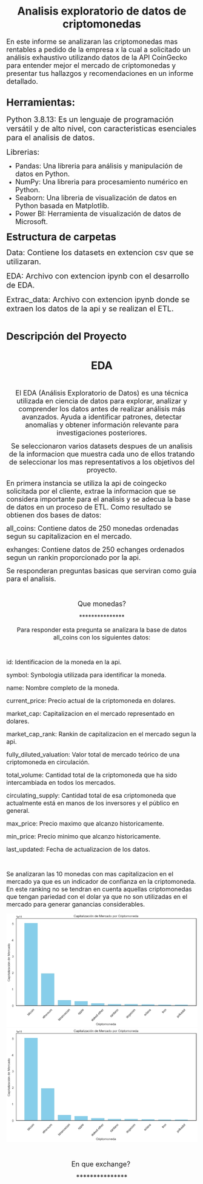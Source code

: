 <h1 style="text-align:center"><strong>Analisis exploratorio de datos de criptomonedas</strong></h1>

<p><span style="font-size:18px">En este informe se analizaran las criptomonedas mas rentables a pedido de la empresa x la cual a solicitado un an&aacute;lisis exhaustivo utilizando datos de la API CoinGecko para entender mejor el mercado de criptomonedas y presentar tus hallazgos y recomendaciones en un informe detallado.</span></p>

<h2><strong><span style="font-size:26px">Herramientas:</span></strong></h2>

<p><span style="font-size:20px">Python 3.8.13:&nbsp;Es un lenguaje de programaci&oacute;n vers&aacute;til y de alto nivel, con caracteristicas esenciales para el analisis de datos.</span></p>

<p><span style="font-size:20px">Librerias: </span></p>

<ul>
	<li><span style="font-size:18px">Pandas: Una libreria para an&aacute;lisis y manipulaci&oacute;n de datos en Python.</span></li>
	<li><span style="font-size:18px">NumPy: Una libreria para procesamiento num&eacute;rico en Python.</span></li>
	<li><span style="font-size:18px">Seaborn: Una libreria de visualizaci&oacute;n de datos en Python basada en Matplotlib.</span></li>
	<li><span style="font-size:18px">Power BI:&nbsp;Herramienta de visualizaci&oacute;n de datos de Microsoft.</span></li>
</ul>

<p><strong><span style="font-size:26px">Estructura de carpetas</span></strong></p>

<p><span style="font-size:20px">Data: Contiene los datasets en extencion csv que se utilizaran.</span></p>

<p><span style="font-size:20px">EDA: Archivo con extencion ipynb con el desarrollo de EDA.</span></p>

<p><span style="font-size:20px">Extrac_data:&nbsp;Archivo con extencion ipynb donde se extraen los datos de la api y se realizan el ETL.</span></p>

<p>&nbsp;</p>

<p><span style="font-size:26px"><strong>Descripci&oacute;n del Proyecto</strong></span></p>

<p style="text-align:center">&nbsp;</p>

<p style="text-align:center"><strong><span style="font-size:28px">EDA</span></strong></p>

<p style="text-align:center">&nbsp;</p>

<p style="text-align:center"><span style="font-size:18px">El EDA (An&aacute;lisis Exploratorio de Datos) es una t&eacute;cnica utilizada en ciencia de datos para explorar, analizar y comprender los datos antes de realizar an&aacute;lisis m&aacute;s avanzados. Ayuda a identificar patrones, detectar anomal&iacute;as y obtener informaci&oacute;n relevante para investigaciones posteriores.</span></p>

<p style="text-align:center"><span style="font-size:18px">Se seleccionaron varios datasets despues de un analisis de la informacion que muestra cada uno de ellos tratando de seleccionar los mas representativos a los objetivos del proyecto.</span></p>

<p><span style="font-size:18px">En primera instancia se utiliza la api de coingecko solicitada por el cliente, extrae la informacion que se considera importante para el analisis y se adecua la base de datos en un proceso de ETL. Como resultado se obtienen dos bases de datos:</span></p>

<p><span style="font-size:18px">all_coins: Contiene datos de 250 monedas ordenadas segun su capitalizacion en el mercado.</span></p>

<p><span style="font-size:18px">exhanges: Contiene datos de 250 echanges ordenados segun un rankin proporcionado por la api.</span></p>

<p><span style="font-size:18px">Se responderan preguntas basicas que serviran como guia para el analisis.</span></p>

<p>&nbsp;</p>

<p style="text-align:center"><span style="font-size:18px">Que monedas?</span></p>

<p style="text-align:center"><span style="font-size:16px">***************</span></p>

<p style="text-align:center"><span style="font-size:16px">Para responder esta pregunta se analizara la base de datos all_coins con los siguientes datos:</span></p>

<p style="text-align:center">&nbsp;</p>

<p><span style="font-size:16px">id: Identificacion de la moneda en la api.</span></p>

<p><span style="font-size:16px">symbol: Synbologia utilizada para identificar la moneda.</span></p>

<p><span style="font-size:16px">name: Nombre completo de la moneda.</span></p>

<p><span style="font-size:16px">current_price: Precio actual de la criptomoneda en dolares.</span></p>

<p><span style="font-size:16px">market_cap: Capitalizacion en el mercado representado en dolares.</span></p>

<p><span style="font-size:16px">market_cap_rank: Rankin de capitalizacion en el mercado segun la api.</span></p>

<p><span style="font-size:16px">fully_diluted_valuation: Valor total de mercado te&oacute;rico de una criptomoneda en circulaci&oacute;n.</span></p>

<p><span style="font-size:16px">total_volume: Cantidad total de la criptomoneda que ha sido intercambiada en todos los mercados.</span></p>

<p><span style="font-size:16px">circulating_supply: Cantidad total de esa criptomoneda que actualmente est&aacute; en manos de los inversores y el p&uacute;blico en general.</span></p>

<p><span style="font-size:16px">max_price: Precio maximo que alcanzo historicamente.</span></p>

<p><span style="font-size:16px">min_price: Precio minimo que alcanzo historicamente.</span></p>

<p><span style="font-size:16px">last_updated: Fecha de actualizacion de los datos.</span></p>

<p>&nbsp;</p>

<p><span style="font-size:16px">Se analizaran las 10 monedas con mas capitalizacion en el mercado ya que es un indicador de confianza en la criptomoneda. En este ranking no se tendran en cuenta aquellas criptomonedas que tengan pariedad con el dolar ya que no son utilizadas en el mercado para generar ganancias considerables.</span></p>

<p style="text-align:center"><img alt="" src="https://github.com/Galo0000/Analitics_Proyect_Cryptocurrency/blob/main/Images/top10crip.jpg" /><img alt="" src="https://github.com/Galo0000/Analitics_Proyect_Cryptocurrency/blob/main/Images/top10crip.jpg" /></p>

<p style="text-align:center">&nbsp;</p>

<p style="text-align:center"><span style="font-size:18px">En que exchange?&nbsp;</span></p>

<p style="text-align:center"><span style="font-size:18px">***************</span></p>

<p style="text-align:center">&nbsp;</p>

<p>&nbsp;</p>

<p style="text-align:center">&nbsp;</p>

<p>&nbsp;</p>

<p>&nbsp;</p>

<p style="text-align:center">&nbsp;</p>

<p style="text-align:center">&nbsp;</p>